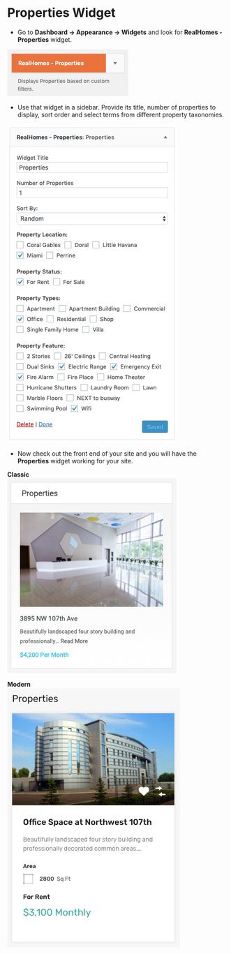 # Properties Widget

- Go to **Dashboard → Appearance → Widgets** and look for **RealHomes - Properties** widget. 

![RealHomes Documentation](images/widgets/properties-widget.png)

- Use that widget in a sidebar. Provide its title, number of properties to display, sort order and select terms from different property taxonomies. 

![RealHomes Documentation](images/widgets/properties-widget-settings.png)

- Now check out the front end of your site and you will have the **Properties** widget working for your site. 

**Classic** </br>
![RealHomes Documentation](images/widgets/properties-widget-frontend.png)

**Modern** </br>
![RealHomes Documentation](images/widgets/featured-widget-frontend-md.png)